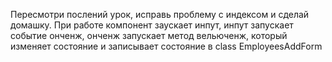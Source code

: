 Пересмотри послений урок, исправь проблему с индексом и сделай домашку.
При работе компонент заускает инпут, инпут запускает событие онченж, онченж запускает метод вельюченж, который изменяет состояние и записывает состояние в class EmployeesAddForm


